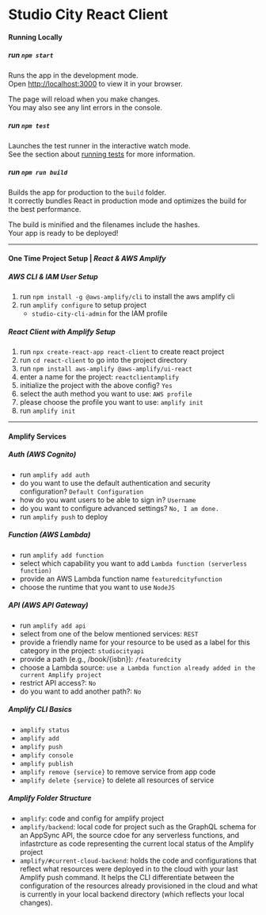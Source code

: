 # Studio City React Client


#### Running Locally
##### run `npm start`
Runs the app in the development mode.\
Open [http://localhost:3000](http://localhost:3000) to view it in your browser.

The page will reload when you make changes.\
You may also see any lint errors in the console.

##### run `npm test`

Launches the test runner in the interactive watch mode.\
See the section about [running tests](https://facebook.github.io/create-react-app/docs/running-tests) for more information.


##### run `npm run build`

Builds the app for production to the `build` folder.\
It correctly bundles React in production mode and optimizes the build for the best performance.

The build is minified and the filenames include the hashes.\
Your app is ready to be deployed!


--------------------------------------------------
#### One Time Project Setup | *React & AWS Amplify*

##### AWS CLI & IAM User Setup
1. run `npm install -g @aws-amplify/cli` to install the aws amplify cli
2. run `amplify configure` to setup project
   - `studio-city-cli-admin` for the IAM profile 


##### React Client with Amplify Setup
1. run `npx create-react-app react-client` to create react project
2. run `cd react-client` to go into the project directory
3. run `npm install aws-amplify @aws-amplify/ui-react` 
4. enter a name for the project: `reactclientamplify`
5. initialize the project with the above config? `Yes`
6. select the auth method you want to use: `AWS profile`
7. please choose the profile you want to use: `amplify init`
8. run `amplify init`

--------------------------------------------------------------------
#### Amplify Services
##### Auth (AWS Cognito)
- run `amplify add auth`
- do you want to use the default authentication and security configuration? `Default Configuration`
- how do you want users to be able to sign in? `Username`
- do you want to configure advanced settings? `No, I am done.`
- run `amplify push` to deploy

##### Function (AWS Lambda)
- run `amplify add function`
- select which capability you want to add `Lambda function (serverless function)`
- provide an AWS Lambda function name `featuredcityfunction`
- choose the runtime that you want to use `NodeJS`

##### API (AWS API Gateway)
- run `amplify add api`
- select from one of the below mentioned services: `REST`
- provide a friendly name for your resource to be used as a label for this category in the project: `studiocityapi`
- provide a path (e.g., /book/{isbn}): `/featuredcity`
- choose a Lambda source: `use a Lambda function already added in the current Amplify project`
- restrict API access?: `No`
- do you want to add another path?: `No`

##### Amplify CLI Basics
- `amplify status`
- `amplify add`
- `amplify push`
- `amplify console`
- `amplify publish`
- `amplify remove {service}` to remove service from app code
- `amplify delete {service}` to delete all resources of service


##### Amplify Folder Structure
- `amplify`: code and config for amplify project
- `amplify/backend`: local code for project such as the GraphQL schema for an AppSync API, the source cdoe for any serverless functions, and infastrcture as code representing the current local status of the Amplify project
- `amplify/#current-cloud-backend`: holds the code and configurations that reflect what resources were deployed in to the cloud with your last Amplify push command. It helps the CLI differentiate between the configuration of the resources already provisioned in the cloud and what is currently in your local backend directory (which reflects your local changes).